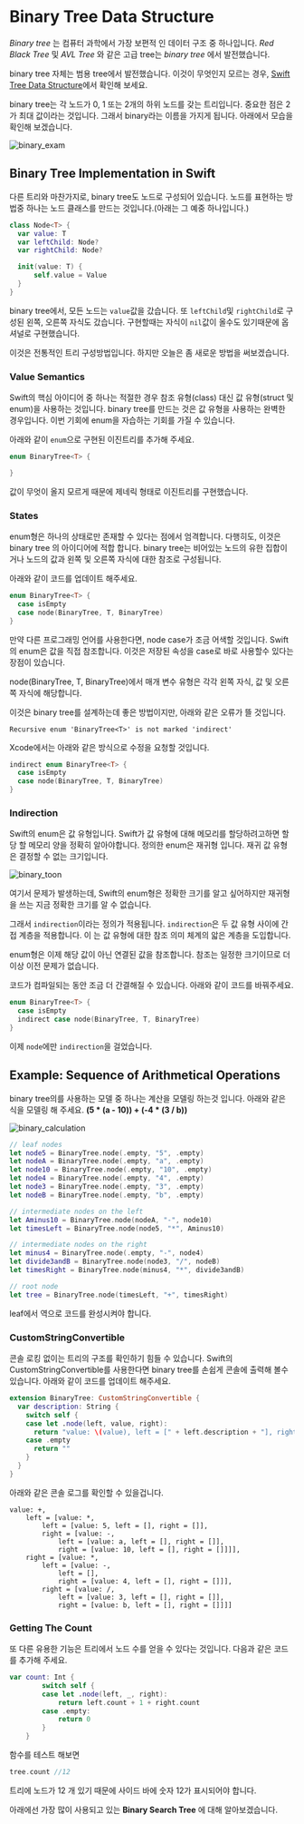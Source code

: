 # Binary Tree Data Structure

*Binary tree* 는 컴퓨터 과학에서 가장 보편적 인 데이터 구조 중 하나입니다. *Red Black Tree* 및 *AVL Tree* 와 같은 고급 tree는 *binary tree* 에서 발전했습니다.

binary tree 자체는 범용 tree에서 발전했습니다. 이것이 무엇인지 모르는 경우, [Swift Tree Data Structure](https://grohong.github.io/raywenderlich/2017/12/03/raywenderlick-SwiftAlgorismTreeDataStructure.html)에서 확인해 보세요.

binary tree는 각 노드가 0, 1 또는 2개의 하위 노드를 갖는 트리입니다. 중요한 점은 2가 최대 값이라는 것입니다. 그래서 binary라는 이름을 가지게 됩니다. 아래에서 모습을 확인해 보겠습니다.

![binary_exam](/images/binary_exam.png)


## Binary Tree Implementation in Swift

다른 트리와 마찬가지로, binary tree도 노드로 구성되어 있습니다. 노드를 표현하는 방법중 하나는 노드 클래스를 만드는 것입니다.(아래는 그 예중 하나입니다.)

```Swift
class Node<T> {
  var value: T
  var leftChild: Node?
  var rightChild: Node?

  init(value: T) {
      self.value = Value
  }
}
```
binary tree에서, 모든 노드는 ```value```값을 갔습니다. 또 ```leftChild```및 ```rightChild```로 구성된 왼쪽, 오른쪽 자식도 갔습니다. 구현할때는 자식이 ```nil```값이 올수도 있기때문에 옵셔널로 구현했습니다.

이것은 전통적인 트리 구성방법입니다. 하지만 오늘은 좀 새로운 방법을 써보겠습니다.


### Value Semantics

Swift의 핵심 아이디어 중 하나는 적절한 경우 참조 유형(class) 대신 값 유형(struct 및 enum)을 사용하는 것입니다. binary tree를 만드는 것은 값 유형을 사용하는 완벽한 경우입니다. 이번 기회에 enum을 자습하는 기회를 가질 수 있습니다.

아래와 같이 ```enum```으로 구현된 이진트리를 추가해 주세요.

```Swift
enum BinaryTree<T> {

}
```
값이 무엇이 올지 모르게 때문에 제네릭 형태로 이진트리를 구현했습니다.


### States

enum형은 하나의 상태로만 존재할 수 있다는 점에서 엄격합니다. 다행히도, 이것은 binary tree 의 아이디어에 적합 합니다. binary tree는 비어있는 노드의 유한 집합이거나 노드의 값과 왼쪽 및 오른쪽 자식에 대한 참조로 구성됩니다.

아래와 같이 코드를 업데이트 해주세요.

```Swift
enum BinaryTree<T> {
  case isEmpty
  case node(BinaryTree, T, BinaryTree)
}
```
만약 다른 프로그래밍 언어를 사용한다면, node case가 조금 어색할 것입니다. Swift의 enum은 값을 직접 참조합니다. 이것은 저장된 속성을 case로 바로 사용할수 있다는 장점이 있습니다.

node(BinaryTree, T, BinaryTree)에서 매개 변수 유형은 각각 왼쪽 자식, 값 및 오른쪽 자식에 해당합니다.

이것은 binary tree를 설계하는데 좋은 방법이지만, 아래와 같은 오류가 뜰 것입니다.

```Recursive enum 'BinaryTree<T>' is not marked 'indirect'```

Xcode에서는 아래와 같은 방식으로 수정을 요청할 것입니다.

```Swift
indirect enum BinaryTree<T> {
  case isEmpty
  case node(BinaryTree, T, BinaryTree)
}
```


### Indirection

Swift의 enum은 값 유형입니다. Swift가 값 유형에 대해 메모리를 할당하려고하면 할당 할 메모리 양을 정확히 알아야합니다. 정의한 enum은 재귀형 입니다. 재귀 값 유형은 결정할 수 없는 크기입니다.

![binary_toon](/images/binary_toon.png)

여기서 문제가 발생하는데, Swift의 enum형은 정확한 크기를 알고 싶어하지만 재귀형을 쓰는 지금 정확한 크기를 알 수 없습니다.

그래서 ```indirection```이라는 정의가 적용됩니다. ```indirection```은 두 값 유형 사이에 간접 계층을 적용합니다. 이 는 값 유형에 대한 참조 의미 체계의 앏은 계층을 도입합니다.

enum형은 이제 해당 값이 아닌 연결된 값을 참조합니다. 참조는 일정한 크기이므로 더 이상 이전 문제가 없습니다.

코드가 컴파일되는 동안 조금 더 간결해질 수 있습니다. 아래와 같이 코드를 바꿔주세요.

```Swift
enum BinaryTree<T> {
  case isEmpty
  indirect case node(BinaryTree, T, BinaryTree)
}
```
이제 ```node```에만 ```indirection```을 걸었습니다.


## Example: Sequence of Arithmetical Operations

binary tree의를 사용하는 모델 중 하나는 계산을 모델링 하는것 입니다. 아래와 같은 식을 모델링 해 주세요.
**(5 * (a - 10)) + (-4 * (3 / b))**

![binary_calculation](/images/binary_calculation.png)

```Swift
// leaf nodes
let node5 = BinaryTree.node(.empty, "5", .empty)
let nodeA = BinaryTree.node(.empty, "a", .empty)
let node10 = BinaryTree.node(.empty, "10", .empty)
let node4 = BinaryTree.node(.empty, "4", .empty)
let node3 = BinaryTree.node(.empty, "3", .empty)
let nodeB = BinaryTree.node(.empty, "b", .empty)

// intermediate nodes on the left
let Aminus10 = BinaryTree.node(nodeA, "-", node10)
let timesLeft = BinaryTree.node(node5, "*", Aminus10)

// intermediate nodes on the right
let minus4 = BinaryTree.node(.empty, "-", node4)
let divide3andB = BinaryTree.node(node3, "/", nodeB)
let timesRight = BinaryTree.node(minus4, "*", divide3andB)

// root node
let tree = BinaryTree.node(timesLeft, "+", timesRight)
```
leaf에서 역으로 코드를 완성시켜야 합니다.


### CustomStringConvertible

콘솔 로킹 없이는 트리의 구조를 확인하기 힘들 수 있습니다. Swift의 CustomStringConvertible를 사용한다면 binary tree를 손쉽게 콘솔에 출력해 볼수 있습니다. 아래와 같이 코드를 업데이트 해주세요.

```Swift
extension BinaryTree: CustomStringConvertible {
  var description: String {
    switch self {
    case let .node(left, value, right):
      return "value: \(value), left = [" + left.description + "], right = [" + right.description + "]"
    case .empty
      return ""
    }
  }
}
```
아래와 같은 콘솔 로그를 확인할 수 있을겁니다.

```
value: +,
    left = [value: *,
        left = [value: 5, left = [], right = []],
        right = [value: -,
            left = [value: a, left = [], right = []],
            right = [value: 10, left = [], right = []]]],
    right = [value: *,
        left = [value: -,
            left = [],
            right = [value: 4, left = [], right = []]],
        right = [value: /,
            left = [value: 3, left = [], right = []],
            right = [value: b, left = [], right = []]]]
```


### Getting The Count

또 다른 유용한 기능은 트리에서 노드 수를 얻을 수 있다는 것입니다. 다음과 같은 코드를 추가해 주세요.

```Swift
var count: Int {
        switch self {
        case let .node(left, _, right):
            return left.count + 1 + right.count
        case .empty:
            return 0
        }
    }
```
함수를 테스트 해보면

```Swift
tree.count //12
```
트리에 노드가 12 개 있기 때문에 사이드 바에 숫자 12가 표시되어야 합니다.

아래에선 가장 많이 사용되고 있는 **Binary Search Tree** 에 대해 알아보겠습니다.
